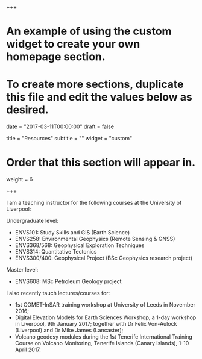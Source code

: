 +++
# An example of using the custom widget to create your own homepage section.
# To create more sections, duplicate this file and edit the values below as desired.

date = "2017-03-11T00:00:00"
draft = false

title = "Resources"
subtitle = ""
widget = "custom"

# Order that this section will appear in.
weight = 6

+++

I am a teaching instructor for the following courses at the University of Liverpool:

Undergraduate level:

* ENVS101: Study Skills and GIS (Earth Science)
* ENVS258: Environmental Geophysics (Remote Sensing & GNSS)
* ENVS368/568: Geophysical Exploration Techniques
* ENVS314: Quantitative Tectonics
* ENVS300/400: Geophysical Project (BSc Geophysics research project)

Master level:

* ENVS608: MSc Petroleum Geology project

I also recently tauch lectures/courses for:

* 1st COMET-InSAR training workshop at University of Leeds in November 2016;
* Digital Elevation Models for Earth Sciences Workshop, a 1-day workshop in Liverpool, 9th January 2017; together with Dr Felix Von-Aulock (Liverpool) and Dr Mike James (Lancaster);
* Volcano geodesy modules during the 1st Tenerife International Training Course on Volcano Monitoring, Tenerife Islands (Canary Islands), 1-10 April 2017.
